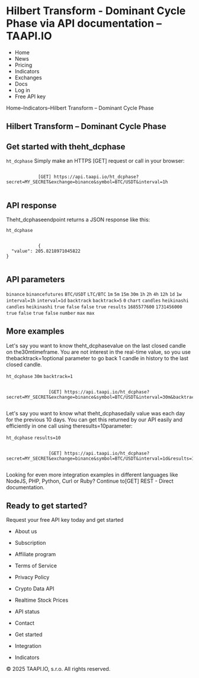 # Hilbert Transform - Dominant Cycle Phase via API documentation – TAAPI.IO

- Home
- News
- Pricing
- Indicators
- Exchanges
- Docs
- Log in
- Free API key

Home–Indicators–Hilbert Transform – Dominant Cycle Phase


## Hilbert Transform – Dominant Cycle Phase

## Get started with theht_dcphase
`ht_dcphase` Simply make an HTTPS [GET] request or call in your browser:


```

			[GET] https://api.taapi.io/ht_dcphase?secret=MY_SECRET&exchange=binance&symbol=BTC/USDT&interval=1h
		
```

## API response
Theht_dcphaseendpoint returns a JSON response like this:

`ht_dcphase` 
```

			{
  "value": 205.8218971045822
}
		
```

## API parameters
`binance` `binancefutures` `BTC/USDT` `LTC/BTC` `1m` `5m` `15m` `30m` `1h` `2h` `4h` `12h` `1d` `1w` `interval=1h` `interval=1d` `backtrack` `backtrack=5` `0` `chart` `candles` `heikinashi` `candles` `heikinashi` `true` `false` `false` `true` `results` `1685577600` `1731456000` `true` `false` `true` `false` `number` `max` `max` 
## More examples
Let's say you want to know theht_dcphasevalue on the last closed candle on the30mtimeframe. You are not interest in the real-time value, so you use thebacktrack=1optional parameter to go back 1 candle in history to the last closed candle.

`ht_dcphase` `30m` `backtrack=1` 
```

				[GET] https://api.taapi.io/ht_dcphase?secret=MY_SECRET&exchange=binance&symbol=BTC/USDT&interval=30m&backtrack=1
			
```
Let's say you want to know what theht_dcphasedaily value was each day for the previous 10 days. You can get this returned by our API easily and efficiently in one call using theresults=10parameter:

`ht_dcphase` `results=10` 
```

				[GET] https://api.taapi.io/ht_dcphase?secret=MY_SECRET&exchange=binance&symbol=BTC/USDT&interval=1d&results=10
			
```
Looking for even more integration examples in different languages like NodeJS, PHP, Python, Curl or Ruby? Continue to[GET] REST - Direct documentation.


## Ready to get started?
Request your free API key today and get started

- About us
- Subscription
- Affiliate program
- Terms of Service
- Privacy Policy
- Crypto Data API
- Realtime Stock Prices
- API status
- Contact

- Get started
- Integration
- Indicators

© 2025 TAAPI.IO, s.r.o. All rights reserved.

